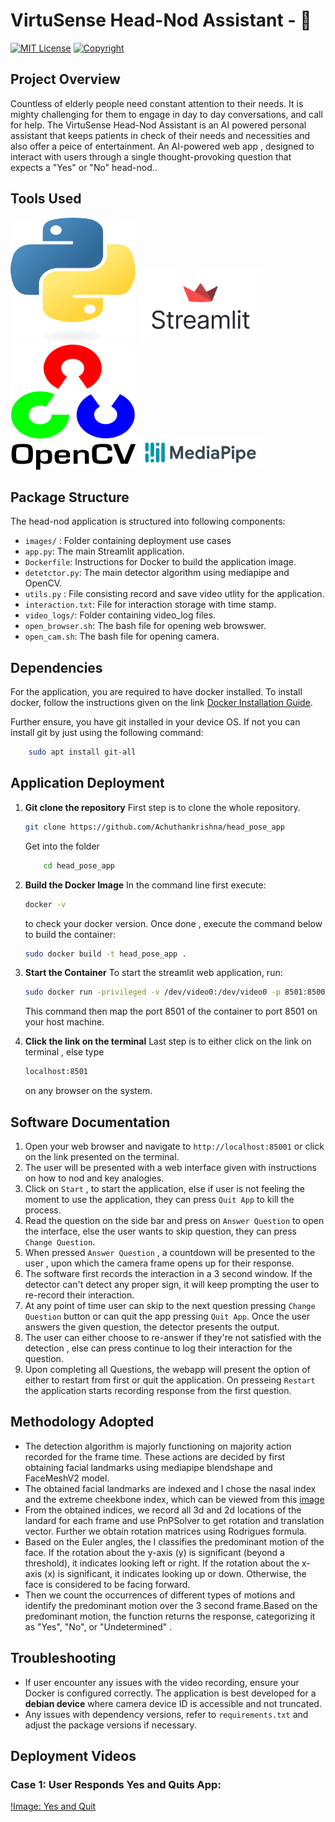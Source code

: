 # VirtuSense Head-Nod Assistant - 🤖
[![MIT License](https://img.shields.io/github/license/Achuthankrishna/head_pose_app)](https://opensource.org/licenses/Apache-2.0)
[![Copyright](https://img.shields.io/badge/©%202024-Achuthankrishna-blue)]()
## Project Overview
Countless of elderly people need constant attention to their needs. It is mighty challenging for them to engage in day to day conversations, and
call for help. The VirtuSense Head-Nod Assistant is an AI powered personal assistant that keeps patients in check of their needs and necessities and also offer a peice of entertainment. An AI-powered web app , designed to interact with users through a single thought-provoking question that expects a "Yes" or "No" head-nod..

##  Tools Used
<img src="./images/image.png" alt="Image 1" width="200" height="200"/> <img src="./images/image-1.png" alt="Image 2" width="200"/> <img src="./images/image-2.png" alt="Image 3" width="200" height="200"/> <img src="./images/image-3.png" alt="Image 4" width="200"/>

## Package Structure

The head-nod application is structured into following components: 
- `images/` : Folder containing deployment use cases
- `app.py`: The main Streamlit application.
- `Dockerfile`: Instructions for Docker to build the application image.
- `detetctor.py`:  The main detector algorithm using mediapipe and OpenCV.
- `utils.py` : File consisting record and save video utlity for the application.
- `interaction.txt`: File for interaction storage with time stamp.
- `video_logs/`: Folder containing video_log files.
- `open_browser.sh`: The bash file for opening web browswer.
- `open_cam.sh`: The bash file for opening camera.

## Dependencies 
For the application, you are required to have docker installed. To install docker, follow the instructions given on the link [Docker Installation Guide](https://docs.docker.com/desktop/install/linux-install/).

Further ensure, you have git installed in your device OS. If not you can install git by just using the following command:
```bash
    sudo apt install git-all
```

## Application Deployment
1. **Git clone the repository**
    First step is to clone the whole repository. 
    ```bash
    git clone https://github.com/Achuthankrishna/head_pose_app
    ```
    Get into the folder
    ```bash
        cd head_pose_app
    ```
2. **Build the Docker Image**
   In the command line first execute:
   ```bash
   docker -v
   ```
   to check your docker version. Once done , execute the command below to build the container: 
   ```bash
   sudo docker build -t head_pose_app .
   ```

3. **Start the Container**
   To start the streamlit web application, run:
   ```bash
   sudo docker run -privileged -v /dev/video0:/dev/video0 -p 8501:85001 head_pose_app
   ```
   This command then map the port 8501 of the container to port 8501 on your host machine.

4. **Click the link on the terminal**
    Last step is to either click on the link on terminal , else type
    ```bash
    localhost:8501
    ``` 
    on any browser on the system.

## Software Documentation
1. Open your web browser and navigate to `http://localhost:85001` or click on the link presented on the terminal.
2. The user will be presented with a web interface given with instructions on how to nod and key analogies.
3. Click on `Start` , to start the application, else if user is not feeling the moment to use the application, they can press `Quit App` to kill the process.
4. Read the question on the side bar and press on `Answer Question` to open the interface, else the user wants to skip question, they can press `Change Question`.
5. When pressed `Answer Question` , a countdown will be presented to the user , upon which the camera frame opens up for their response.
6. The software first records the interaction in a 3 second window. If the detector can't detect any proper sign, it will keep prompting the user to re-record their interaction.
7. At any point of time user can skip to the next question pressing `Change Question` button or can quit the app pressing `Quit App`. Once the user answers the given question, the detector presents the output.
8. The user can either choose to re-answer if they're not satisfied with the detection , else can press continue to log their interaction for the question.
9. Upon completing all Questions, the webapp will present the option of either to restart from first or quit the application. On presseing `Restart` the application starts recording response from the first question.

## Methodology Adopted 
- The detection algorithm is majorly functioning on majority action recorded for the frame time. These actions are decided by first obtaining   facial landmarks using mediapipe blendshape and FaceMeshV2 model. 
- The obtained facial landmarks are indexed and I chose the nasal index and the extreme cheekbone index, which can be viewed from this [image](https://github.com/google/mediapipe/blob/a908d668c730da128dfa8d9f6bd25d519d006692/mediapipe/modules/face_geometry/data/canonical_face_model_uv_visualization.png)
- From the obtained indices, we record all 3d and 2d locations of the landard for each frame and use PnPSolver to get rotation and translation vector. Further we obtain rotation matrices using Rodrigues formula.
- Based on the Euler angles, the I classifies the predominant motion of the face. If the rotation about the y-axis (y) is significant (beyond a threshold), it indicates looking left or right. If the rotation about the x-axis (x) is significant, it indicates looking up or down. Otherwise, the face is considered to be facing forward.
- Then  we count the occurrences of different types of motions and identify the predominant motion over the 3 second frame.Based on the predominant motion, the function returns the response, categorizing it as "Yes", "No", or "Undetermined" .

## Troubleshooting
- If user encounter any issues with the video recording, ensure your Docker is configured correctly. The application is best developed for a **debian device** where camera device ID is accessible and not truncated.
- Any issues with dependency versions, refer to `requirements.txt` and adjust the package versions if necessary.

## Deployment Videos 

### Case 1: User Responds Yes and Quits App: 
[!Image: Yes and Quit](./images/yes-quit.gif)